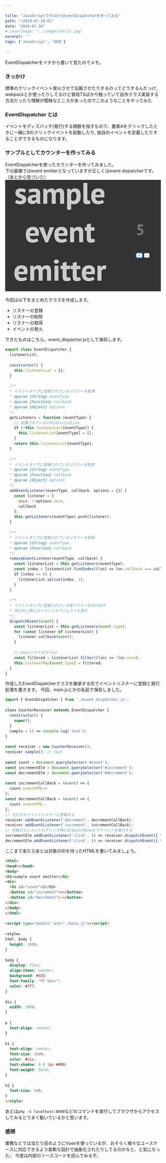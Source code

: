 ```yaml
---

title: "JavaScriptでゼロからEventDispatcherを作ってみる"
path: "/2019-07-28-01"
date: "2019-07-28"
# coverImage: "../images/hello.jpg"
excerpt: ''
tags: ['JavaScript', '技術']

---
```


EventDispatcherをイチから書いて見たのでメモ。

### きっかけ
標準のクリックイベント発火させて伝搬させたりするのってどうするんだっけ, webpackとか使ったりしてるけど普段TSばかり触っていて自作クラス実装する方法だったり理解が曖昧なところがあったのでこのようなことをやってみた

### EventDispatcher とは
イベントをディスパッチ(発行)する関数を指すもので、要素Aをクリックしたときに一緒にBのクリックイベントを起動したり, 独自のイベントを定義したりすることができるものになります。

### サンプルとしてカウンターを作ってみる

EventDispatcherを使ったカウンターを作ってみました。  
下の画像ではevent emitterとなっていますが正しくはevent dispatcherです。（あとから気づいた）
<img src="../images/sample_event_emitter.png">

今回は以下をまとめたクラスを作成します。

- リスナーの登録
- リスナーの削除
- リスナーの取得
- イベントの発火


できたものはこちら。event_dispacher.jsとして保存します。
```js
export class EventDispatcher {
  listenerList;

  constructor() {
    this.listenerList = {};
  }

  /**
  * イベントタイプに登録されているリスナーを取得
  * @param {String} eventType
  * @param {Function} callback
  * @param {Object} options
  */
  getListeners = function (eventType) {
    // 定義されていなければinitialize
    if (!this.listenerList[eventType]) {
      this.listenerList[eventType] = [];
    }
    return this.listenerList[eventType];
  }

  /**
  * イベントタイプに登録されているリスナーを削除
  * @param {String} eventType
  * @param {Function} callback
  * @param {Object} options
  */
  addEventListener(eventType, callback, options = {}) {
    const listener = {
      once: !!options.once,
      callback
    };
    this.getListeners(eventType).push(listener);
  }

  /**
  * イベントタイプに登録されているリスナーを削除
  * @param {String} eventType
  * @param {Function} callback
  */
  removeEventListener(eventType, callback) {
    const listenerList = this.getListeners(eventType);
    const index = listenerList.findIndex((lsn) => lsn.callback === callback);
    if (index >= 0) {
      listenerList.splice(index, 1);
    }
  }

  /**
  * イベントタイプに登録されている各リスナーを呼び出す
  * 呼び出し時にはイベントオブジェクトも渡す
  */
  dispatchEvent(event) {
    const listenerList = this.getListeners(event.type);
    for (const listener of listenerList) {
      listener.callback(event);
    }

    // onceリスナをfilter
    const filtered = listenerList.filter((lsn) => !lsn.once);
    this.listenerMap[event.type] = filtered;
  }
}
```


作成したEventDispatcherクラスを継承する形でイベントリスナーに登録と発行処理を書きます。
今回、main.jsとかの名前で保存しました。
```js
import { EventDispatcher } from './event_dispatcher.js';

class CounterReceiver extends EventDispatcher {
  constructor() {
    super();
  }
  sample = () => console.log('test');
}

const receiver = new CounterReceiver();
receiver.sample(); // test

const count = document.querySelector('#count');
const incrementElm = document.querySelector('#increment');
const decrementElm = document.querySelector('#decrement');

const incrementCallBack = (event) => {
  count.innerHTML++
};
const decrementCallBack = (event) => {
  count.innerHTML--
};
// それぞれイベントリスナーに登録する
receiver.addEventListener('decrement', decrementCallBack);
receiver.addEventListener('increment', incrementCallBack);
// 対象のエレメントのクリック時にdispatchEventでイベントを発行する
incrementElm.addEventListener('click', () => receiver.dispatchEvent({ type: 'increment' }));
decrementElm.addEventListener('click', () => receiver.dispatchEvent({ type: 'decrement' }));

```

ここまで来たらあとは対象のIDを持ったHTMLを書いてみましょう。
```html
<html>
<head></head>
<body>
<h1>sample event emitter</h1>
<div>
  <h2 id="count">1</h2>
  <button id="increment">+</button>
  <button id="decrement">-</button>
</div>
</body>
</html>

<script type="module" src="./main.js"></script>

<style>
html, body {
  height: 100%;
}

body {
  display: flex;
  align-items: center;
  background: #333;
  font-family: "PT Sans";
  color: #777;
}

div {
  width: 100%;
}

p {
  text-align: center;
}

h1 {
  text-align: center;
  font-size: 10vh;
  color: #ccc;
  text-shadow: 0 0 3px #000;
  font-weight: bold;
}

h2 {
  font-size: 5vh;
}
</style>

```

あとは`php -S localhost:8080`などのコマンドを実行してブラウザからアクセスしてみるとうまく動いているかと思います。

### 感想
業務などでは当たり前のようにVuexを使っているが、おそらく様々なユースケースに対応できるよう柔軟な設計で抽象化されたりしてるのかなと、と気になった。
今度は内部のソースコードを読んでみるぞ。
